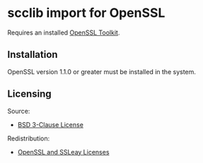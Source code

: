 # scclib import for OpenSSL

Requires an installed
[OpenSSL Toolkit](https://www.openssl.org).

## Installation

OpenSSL version 1.1.0 or greater must be installed in the system.

## Licensing

Source:
* [BSD 3-Clause License](LICENSE)

Redistribution:
* [OpenSSL and SSLeay Licenses](license-openssl-ssleay.txt)
